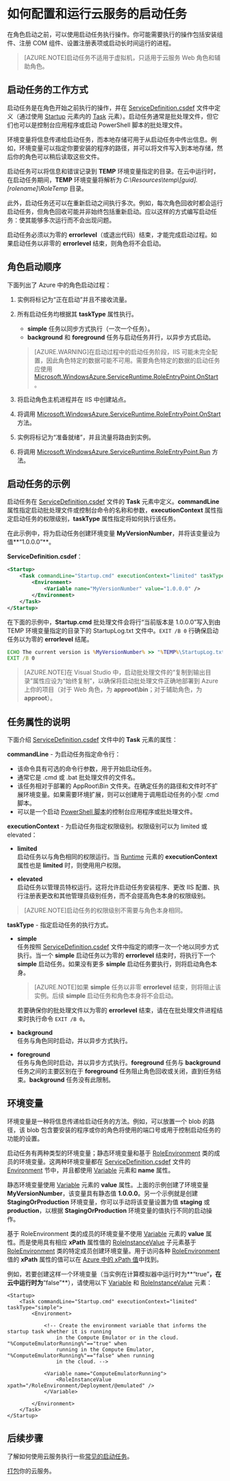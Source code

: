 <properties 
pageTitle="在 Azure 云服务中运行启动任务 | Microsoft Azure" 
description="启动任务可帮助为你的应用准备云服务环境。这将讲授启动任务的工作方式以及如何生成启动任务" 
services="cloud-services" 
documentationCenter="" 
authors="Thraka" 
manager="timlt" 
editor=""/>
<tags 
	ms.service="cloud-services" 
	ms.date="12/07/2015" 
	wacn.date="01/15/2016"/>



# 如何配置和运行云服务的启动任务

在角色启动之前，可以使用启动任务执行操作。你可能需要执行的操作包括安装组件、注册 COM 组件、设置注册表项或启动长时间运行的进程。

>[AZURE.NOTE]启动任务不适用于虚拟机，只适用于云服务 Web 角色和辅助角色。

## 启动任务的工作方式

启动任务是在角色开始之前执行的操作，并在 [ServiceDefinition.csdef] 文件中定义（通过使用 [Startup] 元素内的 [Task] 元素）。启动任务通常是批处理文件，但它们也可以是控制台应用程序或启动 PowerShell 脚本的批处理文件。

环境变量将信息传递给启动任务，而本地存储可用于从启动任务中传出信息。例如，环境变量可以指定你要安装的程序的路径，并可以将文件写入到本地存储，然后你的角色可以稍后读取这些文件。

启动任务可以将信息和错误记录到 **TEMP** 环境变量指定的目录。在云中运行时，在启动任务期间，**TEMP** 环境变量将解析为 *C:\\Resources\\temp\\[guid].[rolename]\\RoleTemp* 目录。

此外，启动任务还可以在重新启动之间执行多次。例如，每次角色回收时都会运行启动任务，但角色回收可能并非始终包括重新启动。应以这样的方式编写启动任务：使其能够多次运行而不会出现问题。

启动任务必须以为零的 **errorlevel**（或退出代码）结束，才能完成启动过程。如果启动任务以非零的 **errorlevel** 结束，则角色将不会启动。


## 角色启动顺序

下面列出了 Azure 中的角色启动过程：

1. 实例将标记为“正在启动”并且不接收流量。

2. 所有启动任务均根据其 **taskType** 属性执行。
    - **simple** 任务以同步方式执行（一次一个任务）。
    - **background** 和 **foreground** 任务与启动任务并行，以异步方式启动。  
       
    > [AZURE.WARNING]在启动过程中的启动任务阶段，IIS 可能未完全配置，因此角色特定的数据可能不可用。需要角色特定的数据的启动任务应使用 [Microsoft.WindowsAzure.ServiceRuntime.RoleEntryPoint.OnStart](https://msdn.microsoft.com/zh-cn/library/azure/microsoft.windowsazure.serviceruntime.roleentrypoint.onstart.aspx)。

3. 将启动角色主机进程并在 IIS 中创建站点。

4. 将调用 [Microsoft.WindowsAzure.ServiceRuntime.RoleEntryPoint.OnStart](https://msdn.microsoft.com/zh-cn/library/azure/microsoft.windowsazure.serviceruntime.roleentrypoint.onstart.aspx) 方法。

5. 实例将标记为“准备就绪”，并且流量将路由到实例。

6. 将调用 [Microsoft.WindowsAzure.ServiceRuntime.RoleEntryPoint.Run](https://msdn.microsoft.com/zh-cn/library/azure/microsoft.windowsazure.serviceruntime.roleentrypoint.run.aspx) 方法。


## 启动任务的示例

启动任务在 [ServiceDefinition.csdef] 文件的 **Task** 元素中定义。**commandLine** 属性指定启动批处理文件或控制台命令的名称和参数，**executionContext** 属性指定启动任务的权限级别，**taskType** 属性指定将如何执行该任务。

在此示例中，将为启动任务创建环境变量 **MyVersionNumber**，并将该变量设为值**“1.0.0.0”**。

**ServiceDefinition.csdef**：

```xml
<Startup>
    <Task commandLine="Startup.cmd" executionContext="limited" taskType="simple" >
        <Environment>
            <Variable name="MyVersionNumber" value="1.0.0.0" />
        </Environment>
    </Task>
</Startup>
```

在下面的示例中，**Startup.cmd** 批处理文件会将行“当前版本是 1.0.0.0”写入到由 TEMP 环境变量指定的目录下的 StartupLog.txt 文件中。`EXIT /B 0` 行确保启动任务以为零的 **errorlevel** 结尾。

```cmd
ECHO The current version is %MyVersionNumber% >> "%TEMP%\StartupLog.txt" 2>&1
EXIT /B 0
```

> [AZURE.NOTE]在 Visual Studio 中，启动批处理文件的“复制到输出目录”属性应设为“始终复制”，以确保将启动批处理文件正确地部署到 Azure 上你的项目（对于 Web 角色，为 **approot\\bin**；对于辅助角色，为 **approot**）。

## 任务属性的说明

下面介绍 [ServiceDefinition.csdef] 文件中的 **Task** 元素的属性：

**commandLine** - 为启动任务指定命令行：

- 该命令具有可选的命令行参数，用于开始启动任务。
- 通常它是 .cmd 或 .bat 批处理文件的文件名。
- 该任务相对于部署的 AppRoot\\Bin 文件夹。在确定任务的路径和文件时不扩展环境变量。如果需要环境扩展，则可以创建用于调用启动任务的小型 .cmd 脚本。
- 可以是一个启动 [PowerShell 脚本](/documentation/articles/cloud-services-startup-tasks-common/#create-a-powershell-startup-task)的控制台应用程序或批处理文件。

**executionContext** - 为启动任务指定权限级别。权限级别可以为 limited 或 elevated：

- **limited**  
启动任务以与角色相同的权限运行。当 [Runtime] 元素的 **executionContext** 属性也是 **limited** 时，则使用用户权限。

- **elevated**  
启动任务以管理员特权运行。这将允许启动任务安装程序、更改 IIS 配置、执行注册表更改和其他管理员级别任务，而不会提高角色本身的权限级别。

> [AZURE.NOTE]启动任务的权限级别不需要与角色本身相同。

**taskType** - 指定启动任务的执行方式。

- **simple**  
任务按照 [ServiceDefinition.csdef] 文件中指定的顺序一次一个地以同步方式执行。当一个 **simple** 启动任务以为零的 **errorlevel** 结束时，将执行下一个 **simple** 启动任务。如果没有更多 **simple** 启动任务要执行，则将启动角色本身。   

    > [AZURE.NOTE]如果 **simple** 任务以非零 **errorlevel** 结束，则将阻止该实例。后续 **simple** 启动任务和角色本身将不会启动。

    若要确保你的批处理文件以为零的 **errorlevel** 结束，请在在批处理文件进程结束时执行命令 `EXIT /B 0`。

- **background**  
任务与角色同时启动，并以异步方式执行。

- **foreground**  
任务与角色同时启动，并以异步方式执行。**foreground** 任务与 **background** 任务之间的主要区别在于 **foreground** 任务阻止角色回收或关闭，直到任务结束。**background** 任务没有此限制。

## 环境变量

环境变量是一种将信息传递给启动任务的方法。例如，可以放置一个 blob 的路径，该 blob 包含要安装的程序或你的角色将使用的端口号或用于控制启动任务的功能的设置。

启动任务有两种类型的环境变量；静态环境变量和基于 [RoleEnvironment] 类的成员的环境变量。这两种环境变量都在 [ServiceDefinition.csdef] 文件的 [Environment] 节中，并且都使用 [Variable] 元素和 **name** 属性。

静态环境变量使用 [Variable] 元素的 **value** 属性。上面的示例创建了环境变量 **MyVersionNumber**，该变量具有静态值 **1.0.0.0**。另一个示例就是创建 **StagingOrProduction** 环境变量，你可以手动将该变量设置为值 **staging** 或 **production**，以根据 **StagingOrProduction** 环境变量的值执行不同的启动操作。

基于 RoleEnvironment 类的成员的环境变量不使用 [Variable] 元素的 **value** 属性。而是使用具有相应 **xPath** 属性值的 [RoleInstanceValue] 子元素基于 [RoleEnvironment] 类的特定成员创建环境变量。用于访问各种 [RoleEnvironment] 值的 **xPath** 属性的值可以在 [Azure 中的 xPath 值](https://msdn.microsoft.com/zh-cn/library/azure/hh404006.aspx)中找到。



例如，若要创建这样一个环境变量（当实例在计算模拟器中运行时为**“true”**，在云中运行时为**“false”**），请使用以下 [Variable] 和 [RoleInstanceValue] 元素：


	<Startup>
	    <Task commandLine="Startup.cmd" executionContext="limited" taskType="simple">
	        <Environment>
	    
	            <!-- Create the environment variable that informs the startup task whether it is running
	                in the Compute Emulator or in the cloud. "%ComputeEmulatorRunning%"=="true" when
	                running in the Compute Emulator, "%ComputeEmulatorRunning%"=="false" when running
	                in the cloud. -->
	    
	            <Variable name="ComputeEmulatorRunning">
	                <RoleInstanceValue xpath="/RoleEnvironment/Deployment/@emulated" />
	            </Variable>
	    
	        </Environment>
	    </Task>
	</Startup>


## 后续步骤
了解如何使用云服务执行一些[常见的启动任务](/documentation/articles/cloud-services-startup-tasks-common)。

[打包](/documentation/articles/cloud-services-model-and-package)你的云服务。


[ServiceDefinition.csdef]: /documentation/articles/cloud-services-model-and-package/#csdef
[Task]: https://msdn.microsoft.com/zh-cn/library/azure/gg557552.aspx#Task
[Startup]: https://msdn.microsoft.com/zh-cn/library/azure/gg557552.aspx#Startup
[Runtime]: https://msdn.microsoft.com/zh-cn/library/azure/gg557552.aspx#Runtime
[Environment]: https://msdn.microsoft.com/zh-cn/library/azure/gg557552.aspx#Environment
[Variable]: https://msdn.microsoft.com/zh-cn/library/azure/gg557552.aspx#Variable
[RoleInstanceValue]: https://msdn.microsoft.com/zh-cn/library/azure/gg557552.aspx#RoleInstanceValue
[RoleEnvironment]: https://msdn.microsoft.com/zh-cn/library/azure/microsoft.windowsazure.serviceruntime.roleenvironment.aspx

<!---HONumber=Mooncake_0104_2016-->
